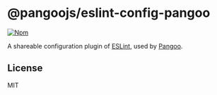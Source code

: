 # @pangoojs/eslint-config-pangoo

[![Npm](https://img.shields.io/npm/v/@pangoojs/eslint-config-pangoo)](https://www.npmjs.com/package/@pangoojs/eslint-config-pangoo)

A shareable configuration plugin of [ESLint](https://eslint.org), used by [Pangoo](https://pangoojs.com).

## License

MIT
